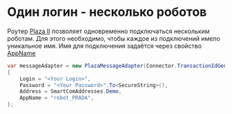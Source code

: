 # Один логин \- несколько роботов

Роутер [Plaza II](Plaza.md) позволяет одновременно подключаться нескольким роботам. Для этого необходимо, чтобы каждое из подключений имело уникальное имя. Имя для подключения задаётся через свойство [AppName](xref:StockSharp.Plaza.PlazaMessageAdapter.AppName)

```cs
var messageAdapter = new PlazaMessageAdapter(Connector.TransactionIdGenerator)
{
    Login = "<Your Login>",
    Password = "<Your Password>".To<SecureString>(),
    Address = SmartComAddresses.Demo,
    AppName = "robot_PRADA",
};      
      
```
